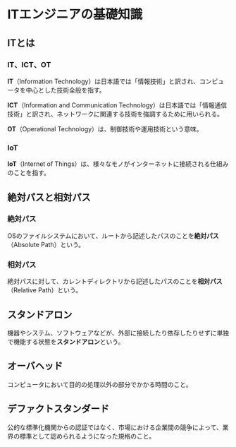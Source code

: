 # ITエンジニアの基礎知識

## ITとは

### IT、ICT、OT

**IT**（Information Technology）は日本語では「情報技術」と訳され、コンピュータを中心とした技術全般を指す。

**ICT**（Information and Communication Technology）は日本語では「情報通信技術」と訳され、ネットワークに関連する技術を強調するために用いられる。

**OT**（Operational Technology）は、制御技術や運用技術という意味。

### IoT

**IoT**（Internet of Things）は、様々なモノがインターネットに接続される仕組みのことを指す。

## 絶対パスと相対パス

### 絶対パス

OSのファイルシステムにおいて、ルートから記述したパスのことを**絶対パス**（Absolute Path）という。

### 相対パス

絶対パスに対して、カレントディレクトリから記述したパスのことを**相対パス**（Relative Path）という。


## スタンドアロン

機器やシステム、ソフトウェアなどが、外部に接続したり依存したりせずに単独で機能する状態を**スタンドアロン**という。


## オーバヘッド

コンピュータにおいて目的の処理以外の部分でかかる時間のこと。


## デファクトスタンダード

公的な標準化機関からの認証ではなく、市場における企業間の競争によって、業界の標準として認められるようになった規格のこと。
